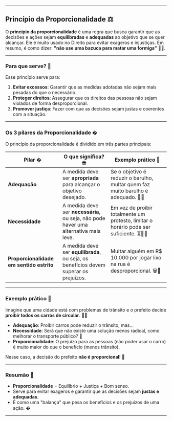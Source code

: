 
---

## **Princípio da Proporcionalidade** ⚖️

O **princípio da proporcionalidade** é uma regra que busca garantir que as decisões e ações sejam **equilibradas** e **adequadas** ao objetivo que se quer alcançar. Ele é muito usado no Direito para evitar exageros e injustiças. Em resumo, é como dizer: **"não use uma bazuca para matar uma formiga"** 🐜💥.

---

### **Para que serve?** 🤔
Esse princípio serve para:
1. **Evitar excessos**: Garantir que as medidas adotadas não sejam mais pesadas do que o necessário.
2. **Proteger direitos**: Assegurar que os direitos das pessoas não sejam violados de forma desproporcional.
3. **Promover justiça**: Fazer com que as decisões sejam justas e coerentes com a situação.

---

### **Os 3 pilares da Proporcionalidade** �
O princípio da proporcionalidade é dividido em três partes principais:

| **Pilar** �          | **O que significa?** 🤓                                                                 | **Exemplo prático** 🎯                                                                 |
|----------------------|---------------------------------------------------------------------------------------|---------------------------------------------------------------------------------------|
| **Adequação**        | A medida deve ser **apropriada** para alcançar o objetivo desejado.                   | Se o objetivo é reduzir o barulho, multar quem faz muito barulho é adequado. 🚫📢      |
| **Necessidade**      | A medida deve ser **necessária**, ou seja, não pode haver uma alternativa mais leve.  | Em vez de proibir totalmente um protesto, limitar o horário pode ser suficiente. ⏳🚶‍♂️ |
| **Proporcionalidade em sentido estrito** | A medida deve ser **equilibrada**, ou seja, os benefícios devem superar os prejuízos. | Multar alguém em R$ 10.000 por jogar lixo na rua é desproporcional. 🗑️💸              |

---

### **Exemplo prático** 🎯
Imagine que uma cidade está com problemas de trânsito e o prefeito decide **proibir todos os carros de circular**. 🚗❌  
- **Adequação**: Proibir carros pode reduzir o trânsito, mas...  
- **Necessidade**: Será que não existe uma solução menos radical, como melhorar o transporte público? 🚌  
- **Proporcionalidade**: O prejuízo para as pessoas (não poder usar o carro) é muito maior do que o benefício (menos trânsito).  

Nesse caso, a decisão do prefeito **não é proporcional**! 😬

---

### **Resumão** 📝
- **Proporcionalidade** = Equilíbrio + Justiça + Bom senso.  
- Serve para evitar exageros e garantir que as decisões sejam **justas e adequadas**.  
- É como uma "balança" que pesa os benefícios e os prejuízos de uma ação. �  

---
